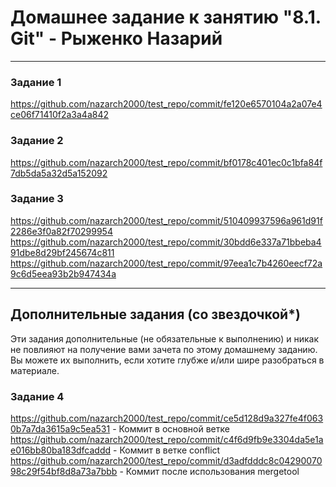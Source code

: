 # Домашнее задание к занятию "8.1. Git" - Рыженко Назарий
---

### Задание 1
https://github.com/nazarch2000/test_repo/commit/fe120e6570104a2a07e4ce06f71410f2a3a4a842
### Задание 2
https://github.com/nazarch2000/test_repo/commit/bf0178c401ec0c1bfa84f7db5da5a32d5a152092
### Задание 3
https://github.com/nazarch2000/test_repo/commit/510409937596a961d91f2286e3f0a82f70299954
https://github.com/nazarch2000/test_repo/commit/30bdd6e337a71bbeba491dbe8d29bf245674c811
https://github.com/nazarch2000/test_repo/commit/97eea1c7b4260eecf72a9c6d5eea93b2b947434a

---
## Дополнительные задания (со звездочкой*)

Эти задания дополнительные (не обязательные к выполнению) и никак не повлияют на получение вами зачета по этому домашнему заданию. Вы можете их выполнить, если хотите глубже и/или шире разобраться в материале.

### Задание 4
https://github.com/nazarch2000/test_repo/commit/ce5d128d9a327fe4f0630b7a7da3615a9c5ea531 - Коммит в основной ветке
https://github.com/nazarch2000/test_repo/commit/c4f6d9fb9e3304da5e1ae016bb80ba183dfcaddd - Коммит в ветке conflict
https://github.com/nazarch2000/test_repo/commit/d3adfdddc8c0429007098c29f54bf8d8a73a7bbb - Коммит после использования mergetool

